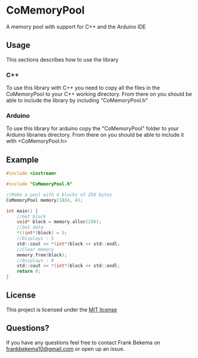 # CoMemoryPool
A memory pool with support for C++ and the Arduino IDE

## Usage
This sections describes how to use the library

### C++
To use this library with C++ you need to copy all the files in the CoMemoryPool to your C++ working directory. From there on you should be able to include the library by including "CoMemoryPool.h"

### Arduino
To use this library for arduino copy the "CoMemoryPool" folder to your Arduino libraries directory. From there on you should be able to include it with <CoMemoryPool.h>



## Example
```C
#include <iostream>

#include "CoMemoryPool.h"

//Make a pool with 4 blocks of 256 bytes
CoMemoryPool memory(1024, 4);

int main() {
    //Get block
    void* block = memory.alloc(256);
    //Set data
    *((int*)block) = 5;
    //Displays : 5
    std::cout << *(int*)block << std::endl;  
    //Clear memory
    memory.free(block);
    //Displays : 0
    std::cout << *(int*)block << std::endl;  
    return 0;
}
```

## License
This project is licensed under the [MIT license](https://opensource.org/licenses/MIT)

## Questions?
If you have any questions feel free to contact Frank Bekema on frankbekema10@gmail.com or open up an issue.
